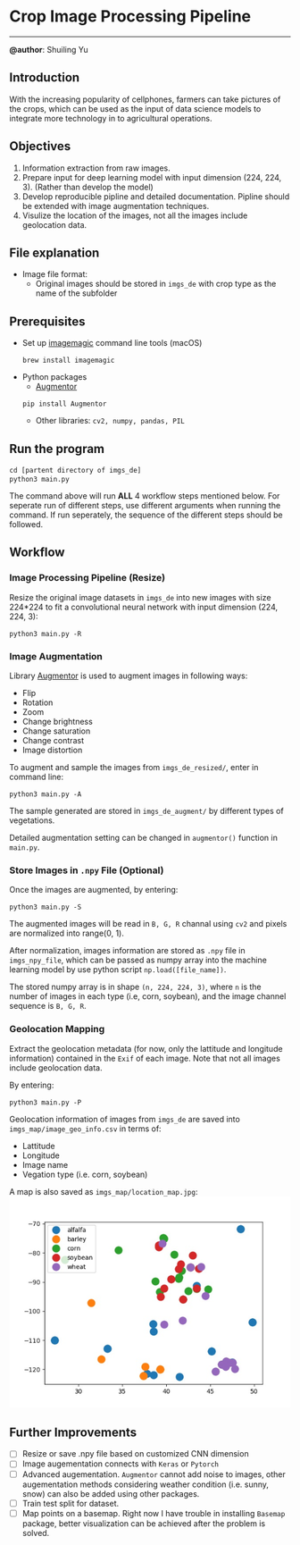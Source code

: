 # Crop Image Processing Pipeline
---

**@author**: Shuiling Yu

## Introduction
With the increasing popularity of cellphones, farmers can take pictures of the crops, which can be used as the input of data science models to integrate more technology in to agricultural operations.

## Objectives
1. Information extraction from raw images.
2. Prepare input for deep learning model with input dimension (224, 224, 3). (Rather than develop the model)
3. Develop reproducible pipline and detailed documentation. Pipline should be extended with image augmentation techniques.
4. Visulize the location of the images, not all the images include geolocation data.

## File explanation
* Image file format:
	- Original images should be stored in `imgs_de` with crop type as the name of the subfolder

## Prerequisites
* Set up [imagemagic](https://www.imagemagick.org/script/index.php) command line tools (macOS)
    ```
    brew install imagemagic
    ```
* Python packages
    * [Augmentor](https://augmentor.readthedocs.io/en/master/index.html)
    ```
    pip install Augmentor
    ```
    * Other libraries: `cv2, numpy, pandas, PIL`

## Run the program
```
cd [partent directory of imgs_de]
python3 main.py
```
The command above will run **ALL** 4 workflow steps mentioned below. For seperate run of different steps, use different arguments when running the command. If run seperately, the sequence of the different steps should be followed.

## Workflow
### Image Processing Pipeline (Resize)
Resize the original image datasets in `imgs_de` into new images with size 224\*224 to fit a convolutional neural network with input dimension (224, 224, 3):
```
python3 main.py -R
```
### Image Augmentation
Library [Augmentor](https://augmentor.readthedocs.io/en/master/index.html) is used to augment images in following ways:
* Flip
* Rotation
* Zoom
* Change brightness
* Change saturation
* Change contrast
* Image distortion

To augment and sample the images from `imgs_de_resized/`, enter in command line:
```
python3 main.py -A
```
The sample generated are stored in `imgs_de_augment/` by different types of vegetations.

Detailed augmentation setting can be changed in `augmentor()` function in `main.py`.

### Store Images in `.npy` File (Optional)
Once the images are augmented, by entering:
```
python3 main.py -S
```

The augmented images will be read in `B, G, R` channal using `cv2` and pixels are normalized into range(0, 1).

After normalization, images information are stored as `.npy` file in `imgs_npy_file`, 
which can be passed as numpy array into the machine learning model by use python script `np.load([file_name])`.

The stored numpy array is in shape `(n, 224, 224, 3)`, where `n` is the number of images in each type (i.e, corn, soybean), and the image channel sequence is `B, G, R`.

### Geolocation Mapping
Extract the geolocation metadata (for now, only the lattitude and longitude information) contained in the `Exif` of each image. 
Note that not all images include geolocation data.

By entering: 
```
python3 main.py -P
```
Geolocation information of images from `imgs_de` are saved into `imgs_map/image_geo_info.csv` in terms of:
* Lattitude
* Longitude
* Image name
* Vegation type (i.e. corn, soybean)

A map is also saved as `imgs_map/location_map.jpg`:
![visualize](location_map.jpg)

## Further Improvements
- [ ] Resize or save .npy file based on customized CNN dimension
- [ ] Image augementation connects with `Keras` or `Pytorch`
- [ ] Advanced augementation. `Augmentor` cannot add noise to images, other augementation methods considering weather condition (i.e. sunny, snow) can also be added using other packages.
- [ ] Train test split for dataset.
- [ ] Map points on a basemap. Right now I have trouble in installing `Basemap` package, better visualization can be achieved after the problem is solved.